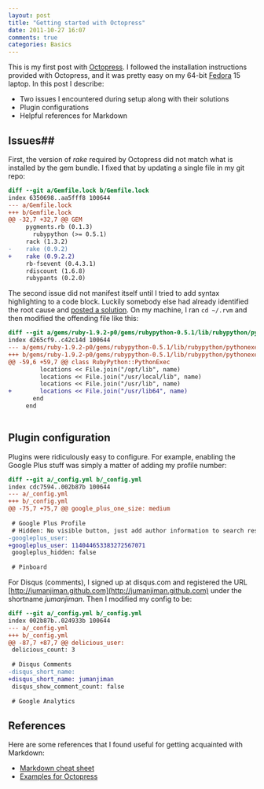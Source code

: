 ```yaml
---
layout: post
title: "Getting started with Octopress"
date: 2011-10-27 16:07
comments: true
categories: Basics
---
```

This is my first post with [Octopress](http://www.octopress.org).
I followed the installation instructions provided with Octopress,
and it was pretty easy on my 64-bit [Fedora](http://fedoraproject.org) 15
laptop. In this post I describe:

* Two issues I encountered during setup along with their solutions
* Plugin configurations
* Helpful references for Markdown

<!-- more -->

## Issues##

First, the version of *rake* required by Octopress did not match
what is installed by the gem bundle.
I fixed that by updating a single file in my git repo:

``` diff
diff --git a/Gemfile.lock b/Gemfile.lock
index 6350698..aa5fff8 100644
--- a/Gemfile.lock
+++ b/Gemfile.lock
@@ -32,7 +32,7 @@ GEM
     pygments.rb (0.1.3)
       rubypython (>= 0.5.1)
     rack (1.3.2)
-    rake (0.9.2)
+    rake (0.9.2.2)
     rb-fsevent (0.4.3.1)
     rdiscount (1.6.8)
     rubypants (0.2.0)
```

The second issue did not manifest itself until I tried to 
add syntax highlighting to a code block. Luckily somebody else
had already identified the root cause and
[posted a solution](https://bitbucket.org/raineszm/rubypython/issue/7/libpython-fails-to-load-on-64-bit-centos). On my machine, I ran `cd ~/.rvm` and then
modified the offending file like this:

``` diff
diff --git a/gems/ruby-1.9.2-p0/gems/rubypython-0.5.1/lib/rubypython/pythonexec.rb b/gems/ruby-1.9.2-p0/gems/rubypython-0.5.1/lib/rubypython/pythonexec.rb
index d265cf9..c42c14d 100644
--- a/gems/ruby-1.9.2-p0/gems/rubypython-0.5.1/lib/rubypython/pythonexec.rb
+++ b/gems/ruby-1.9.2-p0/gems/rubypython-0.5.1/lib/rubypython/pythonexec.rb
@@ -59,6 +59,7 @@ class RubyPython::PythonExec
         locations << File.join("/opt/lib", name)
         locations << File.join("/usr/local/lib", name)
         locations << File.join("/usr/lib", name)
+        locations << File.join("/usr/lib64", name)
       end
     end
 
```

## Plugin configuration ##

Plugins were ridiculously easy to configure. For example,
enabling the Google Plus stuff was simply a matter of adding
my profile number:

``` diff
diff --git a/_config.yml b/_config.yml
index cdc7594..002b87b 100644
--- a/_config.yml
+++ b/_config.yml
@@ -75,7 +75,7 @@ google_plus_one_size: medium
 
 # Google Plus Profile
 # Hidden: No visible button, just add author information to search results
-googleplus_user:
+googleplus_user: 114044653383272567071
 googleplus_hidden: false
 
 # Pinboard
```

For Disqus (comments), I signed up at disqus.com and registered
the URL [http://jumanjiman.github.com](http://jumanjiman.github.com)
under the shortname *jumanjiman*.
Then I modified my config to be:

``` diff
diff --git a/_config.yml b/_config.yml
index 002b87b..024933b 100644
--- a/_config.yml
+++ b/_config.yml
@@ -87,7 +87,7 @@ delicious_user:
 delicious_count: 3
 
 # Disqus Comments
-disqus_short_name:
+disqus_short_name: jumanjiman
 disqus_show_comment_count: false
 
 # Google Analytics
```

## References ##

Here are some references that I found useful for
getting acquainted with Markdown:

* [Markdown cheat sheet](http://warpedvisions.org/projects/markdown-cheat-sheet/)
* [Examples for Octopress](http://octopress.org/docs/blogging/plugins/)

